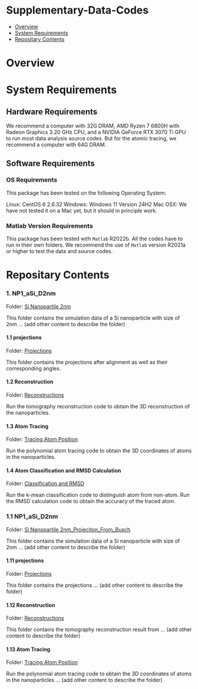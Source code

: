 # Supplementary-Data-Codes


- [Overview](#overview)
- [System Requirements](#system-requirements)
- [Repositary Contents](#repositary-contents)

# Overview

# System Requirements

## Hardware Requirements

We recommend a computer with 32G DRAM, AMD Ryzen 7 6800H with Radeon Graphics 3.20 GHz CPU, and a NVIDIA GeForce RTX 3070 Ti GPU to run most data analysis source codes. But for the atomic tracing, we recommend a computer with 64G DRAM.

## Software Requirements

### OS Requirements

This package has been tested on the following Operating System:

Linux: CentOS 6 2.6.32
Windows: Windows 11 Version 24H2 
Mac OSX: We have not tested it on a Mac yet, but it should in principle work.   

### Matlab Version Requirements

This package has been tested with `Matlab` R2022b. All the codes have to run in their own folders. We recommend the use of `Matlab` version R2021a or higher to test the data and source codes.

# Repositary Contents


### 1. NP1_aSi_D2nm

Folder: [Si Nanopartile 2nm](./NP1_aSi_D2nm)

This folder contains the simulation data of a Si nanoparticle with size of 2nm ... (add other content to describe the folder)

#### 1.1 projections

Folder: [Projections](./NP1_aSi_D2nm/1.1_projections)

This folder contains the projections after alignment as well as their corresponding angles.

#### 1.2 Reconstruction

Folder: [Reconstructions](./NP1_aSi_D2nm/1.2_reconstructions)

Run the tomography reconstruction code to obtain the 3D reconstruction of the nanoparticles.

#### 1.3 Atom Tracing

Folder: [Tracing Atom Position](./NP1_aSi_D2nm/1.3_tracing)

Run the polynomial atom tracing code to obtain the 3D coordinates of atoms in the nanoparticles.

#### 1.4 Atom Classification and RMSD Calculation 

Folder: [Classification and RMSD](./NP1_aSi_D2nm/1.4_classification_CalRMSD)

Run the k-mean classification code to distinguish atom from non-atom. Run the RMSD calculation code to obtain the accuracy of the traced atom.


### 1.1 NP1_aSi_D2nm

Folder: [Si Nanopartile 2nm_Projeciton_From_Busch](./NP1_aSi_D2nm_Projeciton_From_Busch)

This folder contains the simulation data of a Si nanoparticle with size of 2nm ... (add other content to describe the folder)

#### 1.11 projections

Folder: [Projections](./NP1_aSi_D2nm_Projeciton_From_Busch/1.11_projections)

This folder contains the projections ... (add other content to describe the folder)

#### 1.12 Reconstruction

Folder: [Reconstructions](./NP1_aSi_D2nm_Projeciton_From_Busch/1.12_reconstructions)

This folder contains the tomography reconstruction result from ... (add other content to describe the folder)

#### 1.13 Atom Tracing

Folder: [Tracing Atom Position](./NP1_aSi_D2nm_Projeciton_From_Busch/1.13_tracing_classification)

Run the polynomial atom tracing code to obtain the 3D coordinates of atoms in the nanoparticles ... (add other content to describe the folder)





















